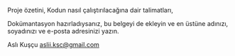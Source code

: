 Proje özetini,
Kodun nasıl çalıştırılacağına dair talimatları,

Dokümantasyon hazırladıysanız, bu belgeyi de ekleyin ve en üstüne adınızı, soyadınızı ve e-posta adresinizi yazın.

Aslı Kuşçu
aslii.ksc@gmail.com

